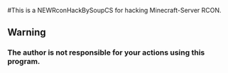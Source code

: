 #This is a NEWRconHackBySoupCS for hacking Minecraft-Server RCON.
## Warning
### The author is not responsible for your actions using this program.
